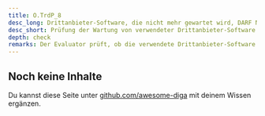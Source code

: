 ```yaml
---
title: O.TrdP_8
desc_long: Drittanbieter-Software, die nicht mehr gewartet wird, DARF NICHT verwendet werden.
desc_short: Prüfung der Wartung von verwendeter Drittanbieter-Software.
depth: check
remarks: Der Evaluator prüft, ob die verwendete Drittanbieter-Software vom Hersteller aktiv gepflegt wird. Eine Software gilt als nicht mehr gewartet, sofern sicherheitskritische Verwundbarkeiten bekannt sind, jedoch nicht innerhalb einer angemessenen Frist repariert worden sind."
---
```


## Noch keine Inhalte

Du kannst diese Seite unter [github.com/awesome-diga](https://github.com/awesome-diga/tr-faq) mit deinem Wissen ergänzen.
